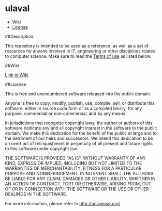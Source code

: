 # ulaval

* [Wiki](https://github.com/malortie/ulaval#wiki)
* [License](https://github.com/malortie/ulaval#license)


##Description

This repository is intended to be used as a reference, as well as a set of resources for anyone involved in IT, engineering or other disciplines related to computer science. Make sure to read the [Terms of use](https://github.com/malortie/ulaval#license) as listed below.

##Wiki

[Link to Wiki](https://github.com/malortie/ulaval/wiki).

##License

This is free and unencumbered software released into the public domain.

Anyone is free to copy, modify, publish, use, compile, sell, or
distribute this software, either in source code form or as a compiled
binary, for any purpose, commercial or non-commercial, and by any
means.

In jurisdictions that recognize copyright laws, the author or authors
of this software dedicate any and all copyright interest in the
software to the public domain. We make this dedication for the benefit
of the public at large and to the detriment of our heirs and
successors. We intend this dedication to be an overt act of
relinquishment in perpetuity of all present and future rights to this
software under copyright law.

THE SOFTWARE IS PROVIDED "AS IS", WITHOUT WARRANTY OF ANY KIND,
EXPRESS OR IMPLIED, INCLUDING BUT NOT LIMITED TO THE WARRANTIES OF
MERCHANTABILITY, FITNESS FOR A PARTICULAR PURPOSE AND NONINFRINGEMENT.
IN NO EVENT SHALL THE AUTHORS BE LIABLE FOR ANY CLAIM, DAMAGES OR
OTHER LIABILITY, WHETHER IN AN ACTION OF CONTRACT, TORT OR OTHERWISE,
ARISING FROM, OUT OF OR IN CONNECTION WITH THE SOFTWARE OR THE USE OR
OTHER DEALINGS IN THE SOFTWARE.

For more information, please refer to <http://unlicense.org/>
